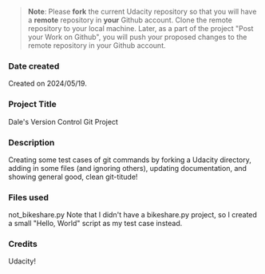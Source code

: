 >**Note**: Please **fork** the current Udacity repository so that you will have a **remote** repository in **your** Github account. Clone the remote repository to your local machine. Later, as a part of the project "Post your Work on Github", you will push your proposed changes to the remote repository in your Github account.

### Date created
Created on 2024/05/19.

### Project Title
Dale's Version Control Git Project

### Description
Creating some test cases of git commands by forking a Udacity directory, adding in some files (and ignoring others), updating documentation, and showing general good, clean git-titude!

### Files used
not_bikeshare.py
Note that I didn't have a bikeshare.py project, so I created a small "Hello, World" script as my test case instead.

### Credits
Udacity!

